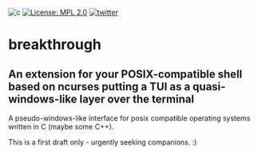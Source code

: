 ![c](https://img.shields.io/badge/C-00599C?style=for-the-badge&logo=c&logoColor=white)
[![License: MPL 2.0](https://img.shields.io/badge/License-MPL%202.0-brightgreen.svg)](https://opensource.org/licenses/MPL-2.0)
[![twitter](https://badges.aleen42.com/src/twitter.svg)](https://twitter.com/ampersand23)


# breakthrough
## An extension for your POSIX-compatible shell based on ncurses putting a TUI as a quasi-windows-like layer over the terminal

A pseudo-windows-like interface for posix compatible operating systems written in C (maybe some C++).

This is a first draft only - urgently seeking companions. :)
